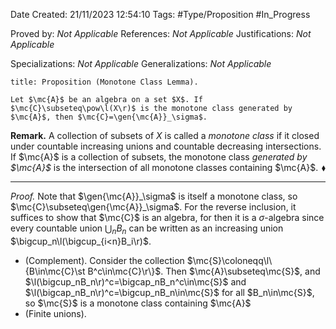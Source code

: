 <div class="topSpace"></div>

Date Created: 21/11/2023 12:54:10
Tags: #Type/Proposition #In_Progress

Proved by: <i>Not Applicable</i>
References: <i>Not Applicable</i>
Justifications: <i>Not Applicable</i>

Specializations: <i>Not Applicable</i>
Generalizations: <i>Not Applicable</i>

``` ad-Proposition
title: Proposition (Monotone Class Lemma).

Let $\mc{A}$ be an algebra on a set $X$. If $\mc{C}\subseteq\pow\l(X\r)$ is the monotone class generated by $\mc{A}$, then $\mc{C}=\gen{\mc{A}}_\sigma$.

```

<b>Remark.</b> A collection of subsets of $X$ is called a <i>monotone class</i> if it closed under countable increasing unions and countable decreasing intersections. If $\mc{A}$ is a collection of subsets, the monotone class <i>generated by $\mc{A}$</i> is the intersection of all monotone classes containing $\mc{A}$.<span style="float:right;">$\blacklozenge$</span>

---

<i>Proof.</i> Note that $\gen{\mc{A}}_\sigma$ is itself a monotone class, so $\mc{C}\subseteq\gen{\mc{A}}_\sigma$. For the reverse inclusion, it suffices to show that $\mc{C}$ is an algebra, for then it is a $\sigma$-algebra since every countable union $\bigcup_nB_n$ can be written as an increasing union $\bigcup_n\l(\bigcup_{i<n}B_i\r)$.
* (Complement). Consider the collection $\mc{S}\coloneqq\l\{B\in\mc{C}\st B^c\in\mc{C}\r\}$. Then $\mc{A}\subseteq\mc{S}$, and $\l(\bigcup_nB_n\r)^c=\bigcap_nB_n^c\in\mc{S}$ and $\l(\bigcap_nB_n\r)^c=\bigcup_nB_n\in\mc{S}$ for all $B_n\in\mc{S}$, so $\mc{S}$ is a monotone class containing $\mc{A}$
* (Finite unions). 
